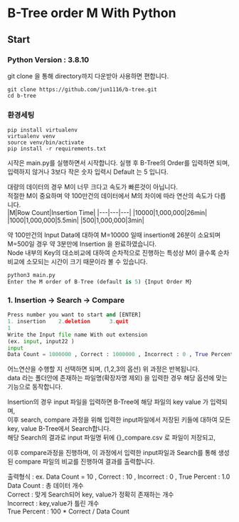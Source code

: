 # B-Tree order M With Python 

## Start
### Python Version : 3.8.10

git clone 을 통해 directory까지 다운받아 사용하면 편합니다. 
```
git clone https://github.com/jun1116/b-tree.git
cd b-tree
```

### 환경세팅
```
pip install virtualenv
virtualenv venv
source venv/bin/activate
pip install -r requirements.txt
```


시작은 main.py를 실행하면서 시작합니다. 
실행 후 B-Tree의 Order를 입력하면 되며, 입력하지 않거나 3보다 작은 숫자 입력시 Default 는 5 입니다.  

대량의 데이터의 경우 M이 너무 크다고 속도가 빠른것이 아닙니다.   
적절한 M이 중요하며 약 100만건의 데이터에서 M의 차이에 따라 연산의 속도가 다릅니다.  
|M|Row Count|Insertion Time|
|---|---|---|
|10000|1,000,000|26min|
|1000|1,000,000|5.5min|
|500|1,000,000|3min|

약 100만건의 Input Data에 대하여 M=10000 일때 insertion에 26분이 소요되며  
M=500일 경우 약 3분만에 Insertion 을 완료하였습니다.  
Node 내부의 Key의 대소비교에 대하여 순차적으로 진행하는 특성상 M이 클수록 순차비교에 소모되는 시간이 크기 때문이라 볼 수 있습니다.  
```python
python3 main.py
Enter the M order of B-Tree (default is 5) {Input Order M}
```

### 1. Insertion -> Search -> Compare
```python
Press number you want to start and [ENTER]
1. insertion    2.deletion      3.quit 
1
Write the Input file name With out extension 
(ex. input, input22 )
input
Data Count = 1000000 , Correct : 1000000 , Incorrect : 0 , True Percent : 100.0%
```
어느연산을 수행할 지 선택하면 되며, (1,2,3의 옵션) 위 과정은 반복됩니다.   
data 라는 폴더안에 존재하는 파일명(확장자명 제외) 을 입력한 경우 해당 옵션에 맞는 기능으로 동작합니다.   

Insertion의 경우 input 파일을 입력하면 B-Tree에 해당 파일의 key value 가 입력되며,   
이후 search, compare 과정을 위해 입력한 input파일에서 저장된 키들에 대하여 모든 key, value B-Tree에서 Search합니다.   
해당 Search의 결과로 input 파일명 뒤에 {}_compare.csv 로 파일이 저장되고, 

이후 compare과정을 진행하며, 이 과정에서 입력한 input파일과 Search를 통해 생성된 compare 파일의 비교를 진행하여 결과를 출력합니다.   

출력형식 : ex. Data Count = 10 , Correct : 10 , Incorrect : 0 , True Percent : 1.0
Data Count : 총 데이터 개수  
Correct : 맞게 Search되어 key, value가 정확히 존재하는 개수  
Incorrect : key,value가 틀린 개수  
True Percent : 100 * Correct / Data Count  
